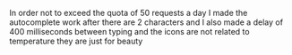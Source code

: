 
In order not to exceed the quota of 50 requests a day I made the autocomplete work after there are 2 characters and I also made a delay of 400 milliseconds between typing and the icons are not related to temperature they are just for beauty
